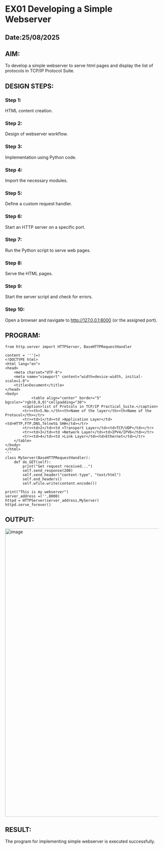 # EX01 Developing a Simple Webserver
## Date:25/08/2025

## AIM:
To develop a simple webserver to serve html pages and display the list of protocols in TCP/IP Protocol Suite.

## DESIGN STEPS:
### Step 1: 
HTML content creation.

### Step 2:
Design of webserver workflow.

### Step 3:
Implementation using Python code.

### Step 4:
Import the necessary modules.

### Step 5:
Define a custom request handler.

### Step 6:
Start an HTTP server on a specific port.

### Step 7:
Run the Python script to serve web pages.

### Step 8:
Serve the HTML pages.

### Step 9:
Start the server script and check for errors.

### Step 10:
Open a browser and navigate to http://127.0.0.1:8000 (or the assigned port).

## PROGRAM:
```
from http.server import HTTPServer, BaseHTTPRequestHandler

content = '''(=)
<!DOCTYPE html>
<html lang="en">
<head>
    <meta charset="UTF-8">
    <meta name="viewport" content="width=device-width, initial-scale=1.0">
    <title>Document</title>
</head>
<body>
            <table align="center" border="5" bgcolor="rgb(0,0,0)"cellpadding="30">
        <caption>list of Protcols in TCP/IP Practical_Suite.</caption>
        <tr><th>S.No.</th><th>Name of the layer</th><th>Name of the Protocol</th></tr>
        <tr><td>1</td><td >Application Layer</td><td>HTTP,FTP,DNS,Telnet& SHH</td></tr>
        <tr><td>2</td><td >Transport Layer</td><td>TCP/UDP</td></tr>
        <tr><td>3</td><td >Network Layer</td><td>IPV4/IPV6</td></tr>
        <tr><td>4</td><td >Link Layer</td><td>Ethernet</td></tr>
    </table>
</body>
</html>
'''
class MyServer(BaseHTTPRequestHandler):
    def do_GET(self):
        print("Get request received...")
        self.send_response(200) 
        self.send_header("content-type", "text/html")       
        self.end_headers()
        self.wfile.write(content.encode())

print("This is my webserver") 
server_address =('',8000)
httpd = HTTPServer(server_address,MyServer)
httpd.serve_forever()
```
## OUTPUT:
<img width="1507" height="945" alt="image" src="https://github.com/user-attachments/assets/156ef892-3bd7-4bab-9da8-53f59b962fa1" />


## RESULT:
The program for implementing simple webserver is executed successfully.
